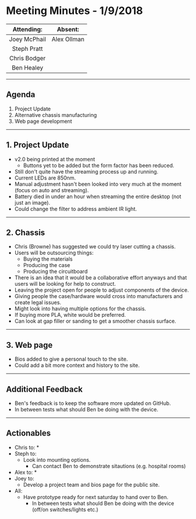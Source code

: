 # Meeting Minutes - 1/9/2018

| Attending: | Absent: |
| :---: | :---: |
| Joey McPhail | Alex Ollman |
| Steph Pratt | |
| Chris Bodger | |
| Ben Healey | |

---

## Agenda
1. Project Update
2. Alternative chassis manufacturing
3. Web page development

---

## 1. Project Update
* v2.0 being printed at the moment
  * Buttons yet to be added but the form factor has been reduced.
* Still don't quite have the streaming process up and running.
* Current LEDs are 850nm.
* Manual adjustment hasn't been looked into very much at the moment (focus on auto and streaming).
* Battery died in under an hour when streaming the entire desktop (not just an image).
* Could change the filter to address ambient IR light.

---

## 2. Chassis
* Chris (Browne) has suggested we could try laser cutting a chassis.
* Users will be outsourcing things:
  * Buying the materials
  * Producing the case
  * Producing the circuitboard
* There is an idea that it would be a collaborative effort anyways and that users will be looking for help to construct.
* Leaving the project open for people to adjust components of the device.
* Giving people the case/hardware would cross into manufacturers and create legal issues.
* Might look into having multiple options for the chassis.
* If buying more PLA, white would be preferred.
* Can look at gap filler or sanding to get a smoother chassis surface.

---

## 3. Web page
* Bios added to give a personal touch to the site.
* Could add a bit more context and history to the site.

---

## Additional Feedback
* Ben's feedback is to keep the software more updated on GitHub.
* In between tests what should Ben be doing with the device.

---

## Actionables
* Chris to:
  * 
* Steph to:
  * Look into mounting options.
    * Can contact Ben to demonstrate sitautions (e.g. hospital rooms)
* Alex to:
  * 
* Joey to:
  * Develop a project team and bios page for the public site.
* All:
  * Have prototype ready for next saturday to hand over to Ben.
    * In between tests what should Ben be doing with the device (off/on switches/lights etc.)
